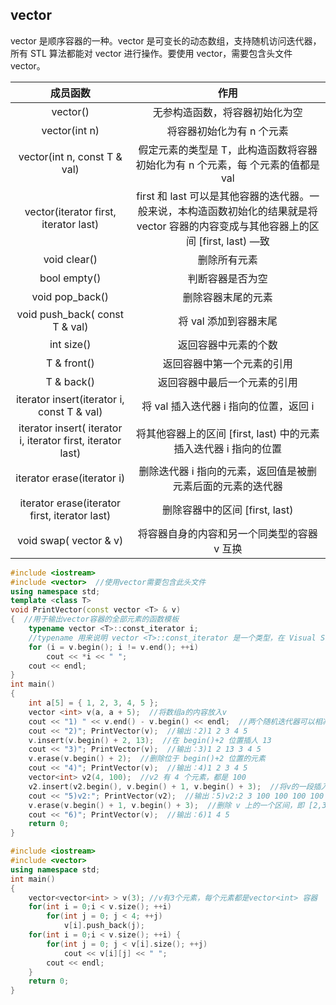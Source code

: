 ## vector
vector 是顺序容器的一种。vector 是可变长的动态数组，支持随机访问迭代器，所有 STL 算法都能对 vector 进行操作。要使用 vector，需要包含头文件 vector。

|成员函数|作用|
|:-:|:-:|
|vector()|无参构造函数，将容器初始化为空|
|vector(int n)|将容器初始化为有 n 个元素|
|vector(int n, const T & val)|假定元素的类型是 T，此构造函数将容器初始化为有 n 个元素，每 个元素的值都是 val|
|vector(iterator first, iterator last)|first 和 last 可以是其他容器的迭代器。一般来说，本构造函数初始化的结果就是将 vector 容器的内容变成与其他容器上的区间 [first, last) —致|
|void clear()|删除所有元素|
|bool empty()|判断容器是否为空|
|void pop_back()|	删除容器末尾的元素|
|void push_back( const T & val)|将 val 添加到容器末尾|
|int size()|返回容器中元素的个数|
|T & front()|返回容器中第一个元素的引用|
|T & back()|返回容器中最后一个元素的引用|
|iterator insert(iterator i, const T & val)|将 val 插入迭代器 i 指向的位置，返回 i|
|iterator insert( iterator i, iterator first, iterator last)|将其他容器上的区间 [first, last) 中的元素插入迭代器 i 指向的位置|
|iterator erase(iterator i)|删除迭代器 i 指向的元素，返回值是被删元素后面的元素的迭代器|
|iterator erase(iterator first, iterator last)|删除容器中的区间 [first, last)|
|void swap( vector <T> & v)|将容器自身的内容和另一个同类型的容器 v 互换|

```c++
#include <iostream>
#include <vector>  //使用vector需要包含此头文件
using namespace std;
template <class T>
void PrintVector(const vector <T> & v)
{  //用于输出vector容器的全部元素的函数模板
    typename vector <T>::const_iterator i;
    //typename 用来说明 vector <T>::const_iterator 是一个类型，在 Visual Studio 中不写也可以
    for (i = v.begin(); i != v.end(); ++i)
        cout << *i << " ";
    cout << endl;
}
int main()
{
    int a[5] = { 1, 2, 3, 4, 5 };
    vector <int> v(a, a + 5);  //将数组a的内容放入v
    cout << "1) " << v.end() - v.begin() << endl;  //两个随机迭代器可以相减，输出：1)5
    cout << "2)"; PrintVector(v);  //输出：2)1 2 3 4 5
    v.insert(v.begin() + 2, 13);  //在 begin()+2 位置插人 13
    cout << "3)"; PrintVector(v);  //输出：3)1 2 13 3 4 5
    v.erase(v.begin() + 2);  //删除位于 begin()+2 位置的元素
    cout << "4)"; PrintVector(v);  //输出：4)1 2 3 4 5
    vector<int> v2(4, 100);  //v2 有 4 个元素，都是 100
    v2.insert(v2.begin(), v.begin() + 1, v.begin() + 3);  //将v的一段插入v2开头
    cout << "5)v2:"; PrintVector(v2);  //输出：5)v2:2 3 100 100 100 100
    v.erase(v.begin() + 1, v.begin() + 3);  //删除 v 上的一个区间，即 [2,3)
    cout << "6)"; PrintVector(v);  //输出：6)1 4 5
    return 0;
}
```

```c++
#include <iostream>
#include <vector>
using namespace std;
int main()
{   
    vector<vector<int> > v(3); //v有3个元素，每个元素都是vector<int> 容器
    for(int i = 0;i < v.size(); ++i)
        for(int j = 0; j < 4; ++j)
            v[i].push_back(j);
    for(int i = 0;i < v.size(); ++i) {
        for(int j = 0; j < v[i].size(); ++j)
            cout << v[i][j] << " ";
        cout << endl;
    }
    return 0;
}
```